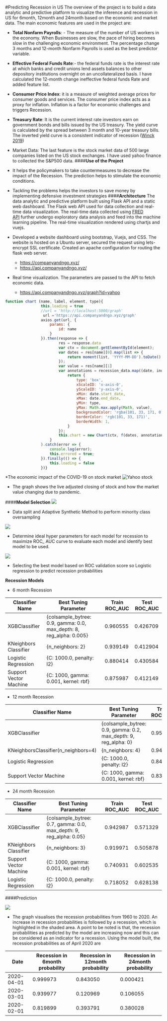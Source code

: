 #Predicting Recession in US 
The overview of the project is to build a data analytic and predictive platform to visualize the inference and recession in US for 6month,
12month and 24month based on the economic and market data. The main economic features are used in the project are:
* **Total Nonfarm Payrolls**: - The measure of the number of US workers in the economy. When Businesses
are slow, the pace of hiring becomes slow in the challenging economic environment. The percentage
change 3 months and 12-month Nonfarm Payrolls is used as the best predictor variable.
* **Effective Federal Funds Rate**:- the federal funds rate is the interest rate at which banks and credit
unions lend assets balances to other depository institutions overnight on an uncollateralized basis. I have
calculated the 12-month change ineffective federal funds Rate and added feature list.
* **Consumer Price Index**: it is a measure of weighted average prices for consumer goods and services.
The consumer price index acts as a proxy for inflation. Inflation is a factor for economic challenges and
triggers Recession.
* **Treasury Rate**: It is the current interest rate investors earn on government bonds and bills issued by the
US treasury. The yield curve is calculated by the spread between 3 month and 10-year treasury bills.
The inverted yield curve is a consistent indicator of recession ([Winck 2019](https://www.businessinsider.com.au/yield-curve-inversion-explained-what-it-is-what-it-means-2019-8?r=US&IR=T))
* Market Data: The last feature is the stock market data of 500 large companies listed on the US stock
exchanges. I have used yahoo finance to collected the S&P500 data.
####**Use of the Project**
* It helps the policymakers to take countermeasures to decrease the impact of the Recession. The
prediction helps to stimulate the economic conditions.
* Tackling the problems helps the investors to save money by implementing defensive investment
strategies
####**Architecture**
The data analytic and predictive platform built using Flask API and a static web dashboard. The Flask web API used for data collection and real-time data visualization. The real-time data collected using [FRED API](https://fred.stlouisfed.org/docs/api/fred/) further undergo exploratory data analysis and feed into the machine learning pipeline. The real-time visualization rendered using chartjs and vuejs. 

* Developed a website dashboard using bootstrap, Vuejs, and CSS. The website is hosted on a Ubuntu server, secured the request using lets-encrypt SSL certificate. Created an apache configuration for routing the flask web server. 
  * https://companyandngo.xyz/ 
  * https://api.companyandngo.xyz/
* Real time visualization. The parameters are passed to the API to fetch economic data.
   * https://api.companyandngo.xyz/graph?id=yahoo
```javascript
function chart (name, label, element, type){
                this.loading = true
                //url = 'http://localhost:5000/graph'
                 url ='https://api.companyandngo.xyz/graph'
                axios.get(url, {
                    params: {
                        id: name
                    }
                }).then(response => {
                        res = response.data
                        var ctx = document.getElementById(element);
                        var dates = res[name][0].map(list => {
                            return moment(list, 'YYYY-MM-DD').toDate()
                        });
                        var value = res[name][1]
                        var annotations = recession_data.map((date, index) => {
                            return {
                                type: 'box',
                                xScaleID: 'x-axis-0',
                                yScaleID: 'y-axis-0',
                                xMin: date.start_date,
                                xMax: date.end_date,
                                yMin: type,
                                yMax: Math.max.apply(Math, value),
                                backgroundColor: 'rgba(101, 33, 171, 0.5)',
                                borderColor: 'rgb(101, 33, 171)',
                                borderWidth: 1,
                            }
                        });
                        this.chart = new Chart(ctx, f(dates, annotations, value, label));
                    }
                ).catch(error => {
                    console.log(error);
                    this.errored = true;
                }).finally(() => {
                    this.loading = false
                })}
```
*The economic impact of the COVID-19 on stock market 
![Yahoo stock](https://i.ibb.co/0fJdXJb/image.png)
 * The graph shows the live adjusted closing of stock and how the market value changing due to pandemic.

####**Model Selection**
![](https://i.ibb.co/LzKHt32/j.png)
* Data split and Adaptive Synthetic Method to perform minority class oversampling

![](https://i.ibb.co/gTtjMnP/image.png)
* Determine ideal hyper parameters for each model for recession to maximize ROC_ AUC curve to evaluate each model and identify best model to be used.

![](https://i.ibb.co/0YY56GQ/image.png)
* Selecting the best model based on ROC validation score so Logistic regression to predict recession probabilities

**Recession Models**

* 6 month Recession

|Classifier Name|Best Tuning Parameter|Train ROC_AUC|Test ROC_AUC|
|--- |--- |--- |--- |
|XGBClassifier|{colsample_bytree: 0.9, gamma: 0.0, max_depth: 8, reg_alpha: 0.005}|0.960555|0.426709|
|KNeighbors Classifier|{n_neighbors: 2}|0.939149|0.412904|
|Logistic Regression|{C: 1000.0, penalty: l2}|0.880414|0.430584|
|Support Vector Machine|{C: 1000, gamma: 0.001, kernel: rbf}|0.875987|0.412149|

* 12 month Recession

|Classifier Name|Best Tuning Parameter|Train ROC_AUC|Test ROC_AUC|
|--- |--- |--- |--- |
|XGBClassifier|{colsample_bytree: 0.9, gamma: 0.2, max_depth: 9, reg_alpha: 0}|0.953282|0.607096|
|KNeighborsClassifier(n_neighbors=4)|{n_neighbors: 4}|0.942960|0.584423|
|Logistic Regression|{C: 1000.0, penalty: l2}|0.844857|0.619935|
|Support Vector Machine|{C: 1000, gamma: 0.001, kernel: rbf}|0.833734|0.603888|

* 24 month Recession

| Classifier Name                                         | Best Tuning Parameter                                              | Train ROC_AUC | Test ROC_AUC |
|---------------------------------------------------------|--------------------------------------------------------------------|---------------|--------------|
| XGBClassifier                                           | {colsample_bytree: 0.7, gamma: 0.0, max_depth: 9, reg_alpha: 0.05} | 0.942987      | 0.571329     |
| KNeighbors Classifier                                   | {n_neighbors: 3}                                                   | 0.919971      | 0.505878     |
| Support Vector Machine                                  | {C: 1000, gamma: 0.001, kernel: rbf}                               | 0.740931      | 0.602535     |
| Logistic Regression                                     | {C: 1000.0, penalty: l2}                                           | 0.718052      | 0.628138     |

####Prediction

![](https://i.ibb.co/s3H2gdD/image.png)
* The graph visualises the recession probabilities from 1960 to 2020. An increase in recession probabilities is followed by a recession, which is highlighted in the shaded area. A point to be noted is that, the recession probabilities as predicted by the model are increasing now and this can be considered as an indicator for a recession. Using the model built, the recession probabilities as of April 2020 are

|Date|Recession in 6month probability|Recession in 12month probability|Recession in 24month probability|
|--- |--- |--- |--- |
|2020-04-01|0.999973|0.843050|0.000421|
|2020-03-01|0.939977|0.120969|0.106055|
|2020-02-01|0.819899|0.393791|0.380028|



   




